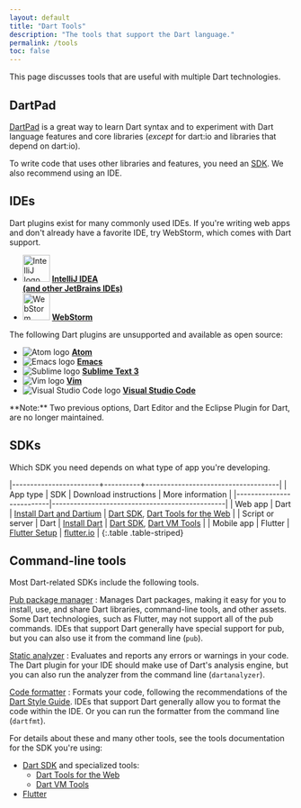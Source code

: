 ```yaml
---
layout: default
title: "Dart Tools"
description: "The tools that support the Dart language."
permalink: /tools
toc: false
---
```


This page discusses tools that are useful with multiple Dart technologies.

## DartPad

[DartPad](/tools/dartpad) is
a great way to learn Dart syntax and to experiment with Dart language features
and core libraries (_except_ for dart:io and libraries that depend on dart:io).

To write code that uses other libraries and features,
you need an [SDK](#sdks).
We also recommend using an IDE.


## IDEs

Dart plugins exist for many commonly used IDEs.
If you're writing web apps and don't already have a favorite IDE,
try WebStorm, which comes with Dart support.

<ul class="col2">
<li>
<img src="{% asset_path 'tools/intellij-idea.svg' %}"
     width="48" alt="IntelliJ logo">
<a href="/tools/jetbrains-plugin"><b>IntelliJ IDEA<br>
(and other JetBrains IDEs)</b></a>
</li>
<li>
<img src="{% asset_path 'tools/webstorm.svg' %}"
     width="48" alt="WebStorm logo">
<a href="{{site.webdev}}/tools/webstorm"><b>WebStorm</b></a>
</li>
</ul>

The following Dart plugins are unsupported
and available as open source:

<ul class="col2">
<li>
<img src="{% asset_path 'tools/atom-logo.png' %}" alt="Atom logo">
<a href="https://github.com/dart-atom/dartlang/"><b>Atom</b></a>
</li>
<li>
<img src="{% asset_path 'tools/emacs.png' %}" alt="Emacs logo">
<a href="https://github.com/nex3/dart-mode"><b>Emacs</b></a>
</li>
<li>
<img src="{% asset_path 'tools/sublime.png' %}" alt="Sublime logo">
<a href="https://github.com/dart-lang/dart-sublime-bundle#readme"><b>Sublime Text 3</b></a>
</li>
<li>
<img src="{% asset_path 'tools/vim.png' %}" alt="Vim logo">
<a href="https://github.com/dart-lang/dart-vim-plugin"><b>Vim</b></a>
</li>
<li>
<img src="{% asset_path 'tools/vscode.png' %}" alt="Visual Studio Code logo">
<a href="https://marketplace.visualstudio.com/items?itemName=DanTup.dart-code"><b>Visual Studio Code</b></a>
</li>
</ul>

<aside class="alert alert-info" markdown="1">
**Note:** Two previous options, Dart Editor and the Eclipse Plugin for Dart,
are no longer maintained.
</aside>

## SDKs

Which SDK you need depends on what type of app you're developing.

|------------------------+----------+-------------------------------------|
| App type | SDK | Download instructions | More information |
|--------------------------|------------------------------------------------|
| Web app | Dart | [Install Dart and Dartium](/install) | [Dart SDK](/tools/sdk), [Dart Tools for the Web]({{site.webdev}}/tools) |
| Script or server | Dart | [Install Dart](/install) | [Dart SDK](/tools/sdk), [Dart VM Tools](/dart-vm/tools) |
| Mobile app | Flutter | [Flutter Setup]({{site.flutter}}/setup) | [flutter.io]({{site.flutter}}) |
{:.table .table-striped}



## Command-line tools

Most Dart-related SDKs include the following tools.

[Pub package manager](/tools/pub)
: Manages Dart packages,
  making it easy for you to install, use, and share Dart libraries,
  command-line tools, and other assets.
  Some Dart technologies, such as Flutter, may not support
  all of the pub commands.
  IDEs that support Dart generally have special support for pub,
  but you can also use it from the command line (`pub`).

[Static analyzer](/tools/analyzer)
: Evaluates and reports any errors or warnings in your code.
  The Dart plugin for your IDE should make use of Dart's analysis engine,
  but you can also run the analyzer from the command line (`dartanalyzer`).

[Code formatter](https://github.com/dart-lang/dart_style#readme)
: Formats your code, following the recommendations of the
  [Dart Style Guide](/guides/language/effective-dart/style).
  IDEs that support Dart generally allow you to format the code within
  the IDE. Or you can run the formatter from the command line (`dartfmt`).

For details about these and many other tools,
see the tools documentation for the SDK you're using:

* [Dart SDK](/tools/sdk) and specialized tools:
  * [Dart Tools for the Web]({{site.webdev}}/tools)
  * [Dart VM Tools]({{site.dart_vm}}/tools)
* [Flutter]({{site.flutter}}/setup/)
